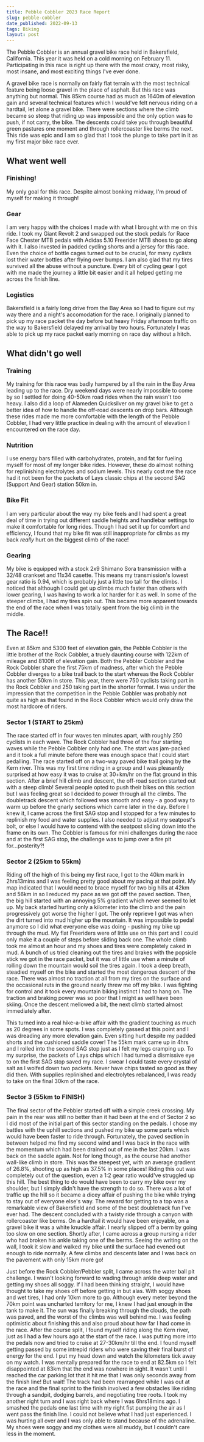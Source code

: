```yaml
---
title: Pebble Cobbler 2023 Race Report
slug: pebble-cobbler
date_published: 2022-09-13
tags: Biking
layout: post
---
```


The Pebble Cobbler is an annual gravel bike race held in Bakersfield, California. This year it was held on a cold morning on February 11. Participating in this race is right up there with the most crazy, most risky, most insane, and most exciting things I've ever done.

A gravel bike race is normally on fairly flat terrain with the most technical feature being loose gravel in the place of asphalt. But this race was anything but normal. This 85km course had as much as 1640m of elevation gain and several technical features which I would've felt nervous riding on a hardtail, let alone a gravel bike. There were sections where the climb became so steep that riding up was impossible and the only option was to push, if not carry, the bike. The descents could take you through beautiful green pastures one moment and through rollercoaster like berms the next. This ride was epic and I am so glad that I took the plunge to take part in it as my first major bike race ever.

## What went well

### Finishing!

My only goal for this race. Despite almost bonking midway, I'm proud of myself for making it through!

### Gear

I am very happy with the choices I made with what I brought with me on this ride. I took my Giant Revolt 2 and swapped out the stock pedals for Race Face Chester MTB pedals with Adidas 5.10 Freerider MTB shoes to go along with it. I also invested in padded cycling shorts and a jersey for this race. Even the choice of bottle cages turned out to be crucial, for many cyclists lost their water bottles after flying over bumps. I am also glad that my tires survived all the abuse without a puncture. Every bit of cycling gear I got with me made the journey a little bit easier and it all helped getting me across the finish line.

### Logistics

Bakersfield is a fairly long drive from the Bay Area so I had to figure out my way there and a night's accomodation for the race. I originally planned to pick up my race packet the day before but heavy Friday afternoon traffic on the way to Bakersfield delayed my arrival by two hours. Fortunately I was able to pick up my race packet early morning on race day without a hitch.

## What didn't go well

### Training

My training for this race was badly hampered by all the rain in the Bay Area leading up to the race. Dry weekend days were nearly impossible to come by so I settled for doing 40-50km road rides when the rain wasn't too heavy. I also did a loop of Alameden Quicksilver on my gravel bike to get a better idea of how to handle the off-road descents on drop bars. Although these rides made me more comfortable with the length of the Pebble Cobbler, I had very little practice in dealing with the amount of elevation I encountered on the race day.

### Nutrition

I use energy bars filled with carbohydrates, protein, and fat for fueling myself for most of my longer bike rides. However, these do almost nothing for replinishing electrolytes and sodium levels. This nearly cost me the race had it not been for the packets of Lays classic chips at the second SAG (Support And Gear) station 50km in.

### Bike Fit

I am very particular about the way my bike feels and I had spent a great deal of time in trying out different saddle heights and handlebar settings to make it comfortable for long rides. Though I had set it up for comfort and efficiency, I found that my bike fit was still inappropriate for climbs as my back _really_ hurt on the biggest climb of the race!

### Gearing

My bike is equipped with a stock 2x9 Shimano Sora transmission with a 32/48 crankset and 11x34 casette. This means my transmission's lowest gear ratio is 0.94, which is probably just a little too tall for the climbs. I noticed that although I could get up climbs much faster than others with lower gearing, I was having to work a lot harder for it as well. In some of the steeper climbs, I had my tires spin out. This became more apparent towards the end of the race when I was totally spent from the big climb in the middle.

## The Race!!

Even at 85km and 5300 feet of elevation gain, the Pebble Cobbler is the little brother of the Rock Cobbler, a truely daunting course with 122km of mileage and 8100ft of elevation gain. Both the Pebbler Cobbler and the Rock Cobbler share the first 75km of madness, after which the Pebble Cobbler diverges to a bike trail back to the start whereas the Rock Cobbler has another 50km in store. This year, there were 750 cyclists taking part in the Rock Cobbler and 250 taking part in the shorter format. I was under the impression that the competition in the Pebble Cobbler was probably not quite as high as that found in the Rock Cobbler which would only draw the most hardcore of riders.

### Sector 1 (START to 25km)

The race started off in four waves ten minutes apart, with roughly 250 cyclists in each wave. The Rock Cobbler had three of the four starting waves while the Pebble Cobbler only had one. The start was jam-packed and it took a full minute before there was enough space that I could start pedalling. The race started off on a two-way paved bike trail going by the Kern river. This was my first time riding in a group and I was pleasantly surprised at how easy it was to cruise at 30+km/hr on the flat ground in this section. After a brief hill climb and descent, the off-road section started out with a steep climb! Several people opted to push their bikes on this section but I was feeling great so I decided to power through all the climbs. The doubletrack descent which followed was smooth and easy - a good way to warm up before the gnarly sections which came later in the day. Before I knew it, I came across the first SAG stop and I stopped for a few minutes to replinish my food and water supplies. I also needed to adjust my seatpost's bolt, or else I would have to contend with the seatpost sliding down into the frame on its own. The Cobbler is famous for mini challenges during the race and at the first SAG stop, the challenge was to jump over a fire pit for...posterity?!

### Sector 2 (25km to 55km)

Riding off the high of this being my first race, I got to the 40km mark in 2hrs13mins and I was feeling pretty good about my pacing at that point. My map indicated that I would need to brace myself for two big hills at 42km and 56km in so I reduced my pace as we got off the paved section. Then, the big hill started with an annoying 5% gradient which never seemed to let up. My back started hurting only a kilometer into the climb and the pain progressively got worse the higher I got. The only reprieve I got was when the dirt turned into mud higher up the mountain. It was impossible to pedal anymore so I did what everyone else was doing - pushing my bike up through the mud. My flat Freeriders were of little use on this part and I could only make it a couple of steps before sliding back one. The whole climb took me almost an hour and my shoes and tires were completely caked in mud. A bunch of us tried cleaning out the tires and brakes with the popsicle stick we got in the race packet, but it was of little use when a minute of rolling down the mountain would soil the tires again. I took a deep breath, steadied myself on the bike and started the most dangerous descent of the race. There was almost no traction at all from my tires on the surface and the occasional ruts in the ground nearly threw me off my bike. I was fighting for control and it took every mountain biking instinct I had to hang on. The traction and braking power was so poor that I might as well have been skiing. Once the descent mellowed a bit, the next climb started almost immediately after. 

This turned into a real hike-a-bike affair with the gradient touching as much as 20 degrees in some spots. I was completely gassed at this point and I was dreading any more elevation gain. Even sitting hurt despite my padded shorts and the cushioned saddle cover! The 55km mark came up in 4hrs and  I rolled into the second SAG stop just as I felt my legs cramping up. To my surprise, the packets of Lays chips which I had turned a dismissive eye to on the first SAG stop saved my race. I swear I could taste every crystal of salt as I wolfed down two packets. Never have chips tasted so good as they did then. With supplies replinished and electrolytes rebalanced, I was ready to take on the final 30km of the race.

### Sector 3 (55km to FINISH)

The final sector of the Pebbler started off with a simple creek crossing. My pain in the rear was still no better than it had been at the end of Sector 2 so I did most of the initial part of this sector standing on the pedals. I chose my battles with the uphill sections and pushed my bike up some parts which would have been faster to ride through. Fortunately, the paved section in between helped me find my second wind and I was back in the race with the momentum which had been drained out of me in the last 20km. I was back on the saddle again. Not for long though, as the course had another wall-like climb in store. This was the steepest yet, with an average gradient of 26.8%, shooting up as high as 37.5% in some places! Riding this out was completely out of the question, even a 1:2 gear ratio would've struggled up this hill. The best thing to do would have been to carry my bike over my shoulder, but I simply didn't have the strength to do so. There was a lot of traffic up the hill so it became a dicey affair of pushing the bike while trying to stay out of everyone else's way. The reward for getting to a top was a remarkable view of Bakersfield and some of the best doubletrack fun I've ever had. The descent concluded with a twisty ride through a canyon with rollercoaster like berms. On a hardtail it would have been enjoyable, on a gravel bike it was a white knuckle affair. I nearly slipped off a berm by going too slow on one section. Shortly after, I came across a group nursing a rider who had broken his ankle taking one of the berms. Seeing the writing on the wall, I took it slow and walked my bike until the surface had evened out enough to ride normally. A few climbs and descents later and I was back on the pavement with only 15km more go!

Just before the Rock Cobbler/Pebbler split, I came across the water ball pit challenge. I wasn't looking forward to wading through ankle deep water and getting my shoes all soggy. If I had been thinking straight, I would have thought to take my shoes off before getting in but alas. With soggy shoes and wet tires, I had only 10km more to go. Although every meter beyond the 70km point was uncharted territory for me, I knew I had just enough in the tank to make it. The sun was finally breaking through the clouds, the path was paved, and the worst of the climbs was well behind me. I was feeling optimistic about finishing this and also proud about how far I had come in the race. After the course split, I found myself riding along the Kern river, just as I had a few hours ago at the start of the race. I was putting more into the pedals now and tried to cruise at 27-30km/hr till the end. I found myself getting passed by some intrepid riders who were saving their final burst of energy for the end. I put my head down and watch the kilometers tick away on my watch. I was mentally prepared for the race to end at 82.5km so I felt disappointed at 83km that the end was nowhere in sight. It wasn't until I reached the car parking lot that it hit me that I was only seconds away from the finish line! But wait! The track had been rearranged while I was out at the race and the final sprint to the finish involved a few obstacles like riding through a sandpit, dodging barrels, and negotiating tree roots. I took my another right turn and I was right back where I was 6hrs18mins ago. I smashed the pedals one last time with my right fist pumping the air as I went pass the finish line. I could not believe what I had just experienced. I was hurting all over and I was only able to stand because of the adrenaline. My shoes were soggy and my clothes were all muddy, but I couldn't care less in the moment.